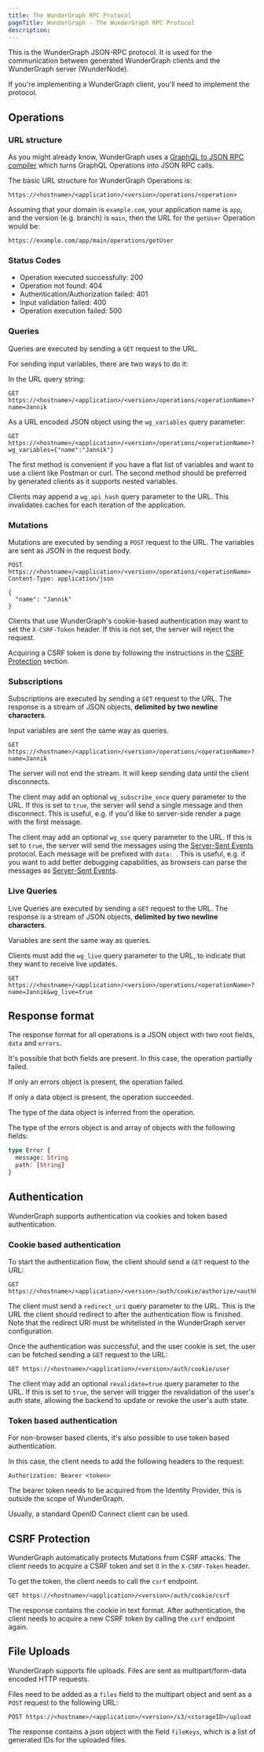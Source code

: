 ```yaml
---
title: The WunderGraph RPC Protocol
pageTitle: WunderGraph - The WunderGraph RPC Protocol
description:
---
```


This is the WunderGraph JSON-RPC protocol.
It is used for the communication between generated WunderGraph clients and the WunderGraph server (WunderNode).

If you're implementing a WunderGraph client,
you'll need to implement the protocol.

## Operations

### URL structure

As you might already know,
WunderGraph uses a [GraphQL to JSON RPC compiler](/docs/features/graphql-to-json-rpc-compiler) which turns GraphQL Operations into JSON RPC calls.

The basic URL structure for WunderGraph Operations is:

```
https://<hostname>/<application>/<version>/operations/<operation>
```

Assuming that your domain is `example.com`,
your application name is `app`,
and the version (e.g. branch) is `main`,
then the URL for the `getUser` Operation would be:

```
https://example.com/app/main/operations/getUser
```

### Status Codes

- Operation executed successfully: 200
- Operation not found: 404
- Authentication/Authorization failed: 401
- Input validation failed: 400
- Operation execution failed: 500

### Queries

Queries are executed by sending a `GET` request to the URL.

For sending input variables, there are two ways to do it:

In the URL query string:

```
GET https://<hostname>/<application>/<version>/operations/<operationName>?name=Jannik
```

As a URL encoded JSON object using the `wg_variables` query parameter:

```
GET https://<hostname>/<application>/<version>/operations/<operationName>?wg_variables={"name":"Jannik"}
```

The first method is convenient if you have a flat list of variables and want to use a client like Postman or curl.
The second method should be preferred by generated clients as it supports nested variables.

Clients may append a `wg_api_hash` query parameter to the URL.
This invalidates caches for each iteration of the application.

### Mutations

Mutations are executed by sending a `POST` request to the URL.
The variables are sent as JSON in the request body.

```
POST https://<hostname>/<application>/<version>/operations/<operationName>
Content-Type: application/json

{
  "name": "Jannik"
}
```

Clients that use WunderGraph's cookie-based authentication may want to set the `X-CSRF-Token` header.
If this is not set, the server will reject the request.

Acquiring a CSRF token is done by following the instructions in the [CSRF Protection](/docs/architecture/wundergraph-rpc-protocol-explained#csrf-protection) section.

### Subscriptions

Subscriptions are executed by sending a `GET` request to the URL.
The response is a stream of JSON objects,
**delimited by two newline characters**.

Input variables are sent the same way as queries.

```
GET https://<hostname>/<application>/<version>/operations/<operationName>?name=Jannik
```

The server will not end the stream.
It will keep sending data until the client disconnects.

The client may add an optional `wg_subscribe_once` query parameter to the URL.
If this is set to `true`, the server will send a single message and then disconnect.
This is useful, e.g. if you'd like to server-side render a page with the first message.

The client may add an optional `wg_sse` query parameter to the URL.
If this is set to `true`, the server will send the messages using the [Server-Sent Events](https://en.wikipedia.org/wiki/Server-sent_events) protocol.
Each message will be prefixed with `data: `.
This is useful, e.g. if you want to add better debugging capabilities,
as browsers can parse the messages as [Server-Sent Events](https://en.wikipedia.org/wiki/Server-sent_events).

### Live Queries

Live Queries are executed by sending a `GET` request to the URL.
The response is a stream of JSON objects,
**delimited by two newline characters**.

Variables are sent the same way as queries.

Clients must add the `wg_live` query parameter to the URL,
to indicate that they want to receive live updates.

```
GET https://<hostname>/<application>/<version>/operations/<operationName>?name=Jannik&wg_live=true
```

## Response format

The response format for all operations is a JSON object with two root fields,
`data` and `errors`.

It's possible that both fields are present.
In this case, the operation partially failed.

If only an errors object is present, the operation failed.

If only a data object is present, the operation succeeded.

The type of the data object is inferred from the operation.

The type of the errors object is and array of objects with the following fields:

```graphql
type Error {
  message: String
  path: [String]
}
```

## Authentication

WunderGraph supports authentication via cookies and token based authentication.

### Cookie based authentication

To start the authentication flow,
the client should send a `GET` request to the URL:

```
GET https://<hostname>/<application>/<version>/auth/cookie/authorize/<authProviderID>
```

The client must send a `redirect_uri` query parameter to the URL.
This is the URL the client should redirect to after the authentication flow is finished.
Note that the redirect URI must be whitelisted in the WunderGraph server configuration.

Once the authentication was successful, and the user cookie is set,
the user can be fetched sending a `GET` request to the URL:

```
GET https://<hostname>/<application>/<version>/auth/cookie/user
```

The client may add an optional `revalidate=true` query parameter to the URL.
If this is set to `true`, the server will trigger the revalidation of the user's auth state,
allowing the backend to update or revoke the user's auth state.

### Token based authentication

For non-browser based clients,
it's also possible to use token based authentication.

In this case, the client needs to add the following headers to the request:

```
Authorization: Bearer <token>
```

The bearer token needs to be acquired from the Identity Provider,
this is outside the scope of WunderGraph.

Usually, a standard OpenID Connect client can be used.

## CSRF Protection

WunderGraph automatically protects Mutations from CSRF attacks.
The client needs to acquire a CSRF token and set it in the `X-CSRF-Token` header.

To get the token, the client needs to call the `csrf` endpoint.

```
GET https://<hostname>/<application>/<version>/auth/cookie/csrf
```

The response contains the cookie in text format.
After authentication,
the client needs to acquire a new CSRF token by calling the `csrf` endpoint again.

## File Uploads

WunderGraph supports file uploads.
Files are sent as multipart/form-data encoded HTTP requests.

Files need to be added as a `files` field to the multipart object and sent as a `POST` request to the following URL:

```
POST https://<hostname>/<application>/<version>/s3/<storageID>/upload
```

The response contains a json object with the field `fileKeys`,
which is a list of generated IDs for the uploaded files.

